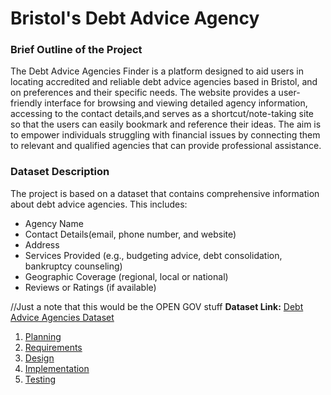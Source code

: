 # Bristol's Debt Advice Agency


### Brief Outline of the Project
The Debt Advice Agencies Finder is a platform designed to aid users in locating accredited and reliable debt advice agencies based in Bristol, and on preferences and their specific needs. The website provides a user-friendly interface for browsing and viewing detailed agency information, accessing to the contact details,and serves as a shortcut/note-taking site so that the users can easily bookmark and reference their ideas. The aim is to empower individuals struggling with financial issues by connecting them to relevant and qualified agencies that can provide professional assistance.

### Dataset Description
The project is based on a dataset that contains comprehensive information about debt advice agencies. This includes:
- Agency Name
- Contact Details(email, phone number, and website)
- Address
- Services Provided (e.g., budgeting advice, debt consolidation, bankruptcy counseling)
- Geographic Coverage (regional, local or national)
- Reviews or Ratings (if available)


//Just a note that this would be the OPEN GOV stuff
**Dataset Link:** [Debt Advice Agencies Dataset](https://opendata.bristol.gov.uk/datasets/8f9e6b1a6f23410ea61bda8febc1a17a_18/explore)


1. [Planning](docs/planning.md)
2. [Requirements](docs/requirements.md)
3. [Design](docs/design.md)
4. [Implementation](docs/implementation.md)
5. [Testing](docs/testing.md)


